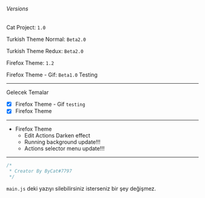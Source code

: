###### Versions

Cat Project: `1.0`

Turkish Theme Normal: `Beta2.0`

Turkish Theme Redux:  `Beta2.0`

Firefox Theme: `1.2`

Firefox Theme - Gif: `Beta1.0` Testing

---

Gelecek Temalar
- [x] Firefox Theme - Gif `testing`
- [x] Firefox Theme

---

* Firefox Theme
    * Edit Actions Darken effect
    * Running background update!!!
    * Actions selector menu update!!!

---

```js
/*
 * Creator By ByCat#7797
 */
```

`main.js` deki yazıyı silebilirsiniz isterseniz bir şey değişmez.
